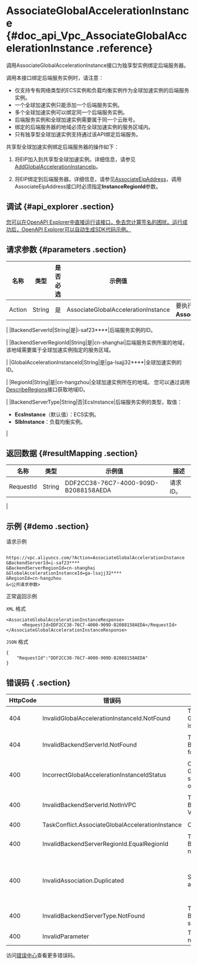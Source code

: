 # AssociateGlobalAccelerationInstance {#doc_api_Vpc_AssociateGlobalAccelerationInstance .reference}

调用AssociateGlobalAccelerationInstance接口为独享型实例绑定后端服务器。

调用本接口绑定后端服务实例时，请注意：

-   仅支持专有网络类型的ECS实例和负载均衡实例作为全球加速实例的后端服务实例。
-   一个全球加速实例只能添加一个后端服务实例。
-   多个全球加速实例可以绑定同一个后端服务实例。
-   后端服务实例和全球加速实例需要属于同一个云账号。
-   绑定的后端服务器的地域必须在全球加速实例的服务区域内。
-   只有独享型全球加速实例支持通过该API绑定后端服务。

共享型全球加速实例绑定后端服务器的操作如下：

1. 将EIP加入到共享型全球加速实例。详细信息，请参见[AddGlobalAccelerationInstanceIp](~~127807~~)。

2. 将EIP绑定到后端服务器。详细信息，请参见[AssociateEipAddress](~~120195~~)，调用AssociateEipAddress接口时必须指定**InstanceRegionId**参数。

## 调试 {#api_explorer .section}

[您可以在OpenAPI Explorer中直接运行该接口，免去您计算签名的困扰。运行成功后，OpenAPI Explorer可以自动生成SDK代码示例。](https://api.aliyun.com/#product=Vpc&api=AssociateGlobalAccelerationInstance&type=RPC&version=2016-04-28)

## 请求参数 {#parameters .section}

|名称|类型|是否必选|示例值|描述|
|--|--|----|---|--|
|Action|String|是|AssociateGlobalAccelerationInstance|要执行的操作，取值：**AssociateGlobalAccelerationInstance**。

 |
|BackendServerId|String|是|i-saf23\*\*\*\*|后端服务实例的ID。

 |
|BackendServerRegionId|String|是|cn-shanghai|后端服务实例所属的地域，该地域需要属于全球加速实例指定的服务区域。

 |
|GlobalAccelerationInstanceId|String|是|ga-lsajj32\*\*\*\*|全球加速实例的ID。

 |
|RegionId|String|是|cn-hangzhou|全球加速实例所在的地域。 您可以通过调用[DescribeRegions](~~36063~~)接口获取地域ID。

 |
|BackendServerType|String|否|EcsInstance|后端服务实例的类型，取值：

 -   **EcsInstance**（默认值）：ECS实例。
-   **SlbInstance**：负载均衡实例。

 |

## 返回数据 {#resultMapping .section}

|名称|类型|示例值|描述|
|--|--|---|--|
|RequestId|String|DDF2CC38-76C7-4000-909D-B2088158AEDA|请求ID。

 |

## 示例 {#demo .section}

请求示例

``` {#request_demo}

https://vpc.aliyuncs.com/?Action=AssociateGlobalAccelerationInstance
&BackendServerId=i-saf23****
&BackendServerRegionId=cn-shanghai
&GlobalAccelerationInstanceId=ga-lsajj32****
&RegionId=cn-hangzhou
&<公共请求参数>

```

正常返回示例

`XML` 格式

``` {#xml_return_success_demo}
<AssociateGlobalAccelerationInstanceResponse>
      <RequestId>DDF2CC38-76C7-4000-909D-B2088158AEDA</RequestId>
</AssociateGlobalAccelerationInstanceResponse>
```

`JSON` 格式

``` {#json_return_success_demo}
{
	"RequestId":"DDF2CC38-76C7-4000-909D-B2088158AEDA"
}
```

## 错误码 { .section}

|HttpCode|错误码|错误信息|描述|
|--------|---|----|--|
|404|InvalidGlobalAccelerationInstanceId.NotFound|The specified GlobalAccelerationInstanceId is not found.|全球加速实例不存在。|
|404|InvalidBackendServerId.NotFound|The specified BackendServerId is not found.|后端服务器实例不存在，请您检查后端服务器实例是否正确。|
|400|IncorrectGlobalAccelerationInstanceIdStatus|Current GlobalAccelerationInstance status does not support this operation.|指定的全球加速实例状态不支持此操作|
|400|InvalidBackendServerId.NotInVPC|The specified BackendServerId is not in VPC.|指定的 BackendServerId 不是 VPC 类型。|
|400|TaskConflict.AssociateGlobalAccelerationInstance|Operate too frequent.|操作过于频繁。|
|400|InvalidBackendServerRegionId.EqualRegionId|The specified BackendServerRegionId can not be the same as RegionId.|指定的 BackendServerRegionId 不能与 RegionId 相同。|
|400|InvalidAssociation.Duplicated|Specified instance already is associated.|该实例已绑定 EIP 或 全球加速实例，不能再绑定，如需更换实例绑定的 EIP 或全球加速实例，请先解绑。|
|400|InvalidBackendServerType.NotFound|The specified BackendServerType is not supported.|指定的后端服务器类型不支持。|
|400|InvalidParameter|The specified parameter is not valid.|该参数值不合法。|

访问[错误中心](https://error-center.aliyun.com/status/product/Vpc)查看更多错误码。

